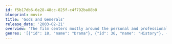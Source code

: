 ```yaml
---
id: f5b17db6-6e28-48cc-825f-c4f792ba88b8
blueprint: movie
title: 'Gods and Generals'
release_date: '2003-02-21'
overview: 'The film centers mostly around the personal and professional life of Thomas "Stonewall" Jackson, a brilliant if eccentric Confederate general, from the outbreak of the American Civil War until its halfway point when Jackson is killed accidentally by his own soldiers in May 1863 during his greatest victory.'
genres: '[{"id": 18, "name": "Drama"}, {"id": 36, "name": "History"}, {"id": 10752, "name": "War"}]'
---
```

